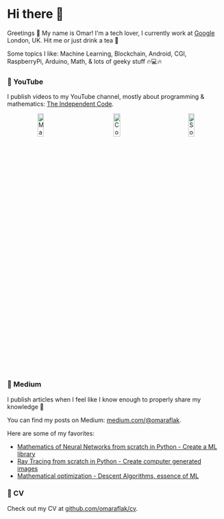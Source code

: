 # Hi there 👋

Greetings 👋 My name is Omar! I'm a tech lover, I currently work at [Google](https://googlethatforyou.com?q=google) London, UK. Hit me or just drink a tea 🧋

Some topics I like: Machine Learning, Blockchain, Android, CGI, RaspberryPi, Arduino, Math, & lots of geeky stuff 🔥💻🔥

### 🎥 YouTube

I publish videos to my YouTube channel, mostly about programming & mathematics: [The Independent Code](https://www.youtube.com/channel/UC1OLIHvAKBQy3o5LcbbxUSg).

<div align="center" style="display: flex; flex-direction: row;">
  <a href="https://youtu.be/pauPCy_s0Ok" title="Machine Learning Library From Scratch">
      <img width="30%" src="https://img.youtube.com/vi/pauPCy_s0Ok/maxresdefault.jpg" alt="Machine Learning Library From Scratch"/>
  </a>
  &emsp;
  <a href="https://youtu.be/Lakz2MoHy6o" title="Convolutional Neural Network From Scratch">
      <img width="30%" src="https://img.youtube.com/vi/Lakz2MoHy6o/maxresdefault.jpg" alt="Convolutional Neural Network From Scratch"/>
  </a>
  &emsp;
  <a href="https://youtu.be/AbLvJVwySEo" title="Softmax Layer From Scratch">
      <img width="30%" src="https://img.youtube.com/vi/AbLvJVwySEo/maxresdefault.jpg" alt="Softmax Layer Network From Scratch"/>
  </a>
</div>

### 📕 Medium

I publish articles when I feel like I know enough to properly share my knowledge 📖

You can find my posts on Medium: [medium.com/@omaraflak](https://medium.com/@omaraflak).

Here are some of my favorites:

* [Mathematics of Neural Networks from scratch in Python - Create a ML library](https://towardsdatascience.com/math-neural-network-from-scratch-in-python-d6da9f29ce65?source=friends_link&sk=2776d172d7666cc74c6b0ed292a91b0b)
* [Ray Tracing from scratch in Python - Create computer generated images](https://medium.com/swlh/ray-tracing-from-scratch-in-python-41670e6a96f9?source=friends_link&sk=4edf81600f5c0941aa58907bbfb2151d)
* [Mathematical optimization - Descent Algorithms, essence of ML](https://towardsdatascience.com/optimization-descent-algorithms-bf595f069788?source=friends_link&sk=38fb43899a52495b0ca6560c02764712)

### 📎 CV

Check out my CV at [github.com/omaraflak/cv](https://github.com/OmarAflak/CV/blob/master/cv.pdf).

